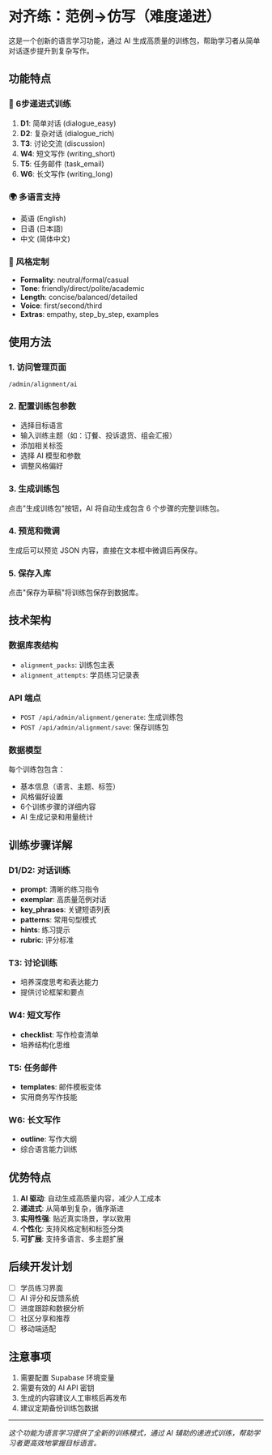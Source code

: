 # 对齐练：范例→仿写（难度递进）

这是一个创新的语言学习功能，通过 AI 生成高质量的训练包，帮助学习者从简单对话逐步提升到复杂写作。

## 功能特点

### 🎯 6步递进式训练

1. **D1**: 简单对话 (dialogue_easy)
2. **D2**: 复杂对话 (dialogue_rich)
3. **T3**: 讨论交流 (discussion)
4. **W4**: 短文写作 (writing_short)
5. **T5**: 任务邮件 (task_email)
6. **W6**: 长文写作 (writing_long)

### 🌍 多语言支持

- 英语 (English)
- 日语 (日本語)
- 中文 (简体中文)

### 🎨 风格定制

- **Formality**: neutral/formal/casual
- **Tone**: friendly/direct/polite/academic
- **Length**: concise/balanced/detailed
- **Voice**: first/second/third
- **Extras**: empathy, step_by_step, examples

## 使用方法

### 1. 访问管理页面

```
/admin/alignment/ai
```

### 2. 配置训练包参数

- 选择目标语言
- 输入训练主题（如：订餐、投诉退货、组会汇报）
- 添加相关标签
- 选择 AI 模型和参数
- 调整风格偏好

### 3. 生成训练包

点击"生成训练包"按钮，AI 将自动生成包含 6 个步骤的完整训练包。

### 4. 预览和微调

生成后可以预览 JSON 内容，直接在文本框中微调后再保存。

### 5. 保存入库

点击"保存为草稿"将训练包保存到数据库。

## 技术架构

### 数据库表结构

- `alignment_packs`: 训练包主表
- `alignment_attempts`: 学员练习记录表

### API 端点

- `POST /api/admin/alignment/generate`: 生成训练包
- `POST /api/admin/alignment/save`: 保存训练包

### 数据模型

每个训练包包含：

- 基本信息（语言、主题、标签）
- 风格偏好设置
- 6个训练步骤的详细内容
- AI 生成记录和用量统计

## 训练步骤详解

### D1/D2: 对话训练

- **prompt**: 清晰的练习指令
- **exemplar**: 高质量范例对话
- **key_phrases**: 关键短语列表
- **patterns**: 常用句型模式
- **hints**: 练习提示
- **rubric**: 评分标准

### T3: 讨论训练

- 培养深度思考和表达能力
- 提供讨论框架和要点

### W4: 短文写作

- **checklist**: 写作检查清单
- 培养结构化思维

### T5: 任务邮件

- **templates**: 邮件模板变体
- 实用商务写作技能

### W6: 长文写作

- **outline**: 写作大纲
- 综合语言能力训练

## 优势特点

1. **AI 驱动**: 自动生成高质量内容，减少人工成本
2. **递进式**: 从简单到复杂，循序渐进
3. **实用性强**: 贴近真实场景，学以致用
4. **个性化**: 支持风格定制和标签分类
5. **可扩展**: 支持多语言、多主题扩展

## 后续开发计划

- [ ] 学员练习界面
- [ ] AI 评分和反馈系统
- [ ] 进度跟踪和数据分析
- [ ] 社区分享和推荐
- [ ] 移动端适配

## 注意事项

1. 需要配置 Supabase 环境变量
2. 需要有效的 AI API 密钥
3. 生成的内容建议人工审核后再发布
4. 建议定期备份训练包数据

---

_这个功能为语言学习提供了全新的训练模式，通过 AI 辅助的递进式训练，帮助学习者更高效地掌握目标语言。_
